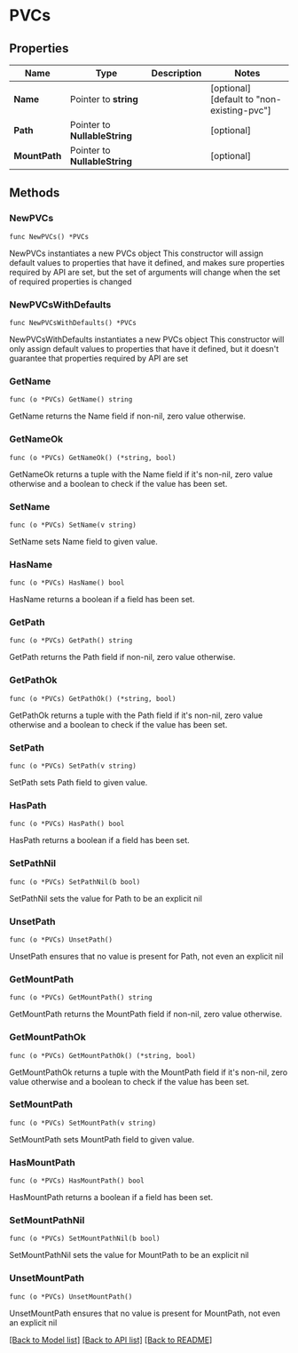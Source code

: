 # PVCs

## Properties

Name | Type | Description | Notes
------------ | ------------- | ------------- | -------------
**Name** | Pointer to **string** |  | [optional] [default to "non-existing-pvc"]
**Path** | Pointer to **NullableString** |  | [optional] 
**MountPath** | Pointer to **NullableString** |  | [optional] 

## Methods

### NewPVCs

`func NewPVCs() *PVCs`

NewPVCs instantiates a new PVCs object
This constructor will assign default values to properties that have it defined,
and makes sure properties required by API are set, but the set of arguments
will change when the set of required properties is changed

### NewPVCsWithDefaults

`func NewPVCsWithDefaults() *PVCs`

NewPVCsWithDefaults instantiates a new PVCs object
This constructor will only assign default values to properties that have it defined,
but it doesn't guarantee that properties required by API are set

### GetName

`func (o *PVCs) GetName() string`

GetName returns the Name field if non-nil, zero value otherwise.

### GetNameOk

`func (o *PVCs) GetNameOk() (*string, bool)`

GetNameOk returns a tuple with the Name field if it's non-nil, zero value otherwise
and a boolean to check if the value has been set.

### SetName

`func (o *PVCs) SetName(v string)`

SetName sets Name field to given value.

### HasName

`func (o *PVCs) HasName() bool`

HasName returns a boolean if a field has been set.

### GetPath

`func (o *PVCs) GetPath() string`

GetPath returns the Path field if non-nil, zero value otherwise.

### GetPathOk

`func (o *PVCs) GetPathOk() (*string, bool)`

GetPathOk returns a tuple with the Path field if it's non-nil, zero value otherwise
and a boolean to check if the value has been set.

### SetPath

`func (o *PVCs) SetPath(v string)`

SetPath sets Path field to given value.

### HasPath

`func (o *PVCs) HasPath() bool`

HasPath returns a boolean if a field has been set.

### SetPathNil

`func (o *PVCs) SetPathNil(b bool)`

 SetPathNil sets the value for Path to be an explicit nil

### UnsetPath
`func (o *PVCs) UnsetPath()`

UnsetPath ensures that no value is present for Path, not even an explicit nil
### GetMountPath

`func (o *PVCs) GetMountPath() string`

GetMountPath returns the MountPath field if non-nil, zero value otherwise.

### GetMountPathOk

`func (o *PVCs) GetMountPathOk() (*string, bool)`

GetMountPathOk returns a tuple with the MountPath field if it's non-nil, zero value otherwise
and a boolean to check if the value has been set.

### SetMountPath

`func (o *PVCs) SetMountPath(v string)`

SetMountPath sets MountPath field to given value.

### HasMountPath

`func (o *PVCs) HasMountPath() bool`

HasMountPath returns a boolean if a field has been set.

### SetMountPathNil

`func (o *PVCs) SetMountPathNil(b bool)`

 SetMountPathNil sets the value for MountPath to be an explicit nil

### UnsetMountPath
`func (o *PVCs) UnsetMountPath()`

UnsetMountPath ensures that no value is present for MountPath, not even an explicit nil

[[Back to Model list]](../README.md#documentation-for-models) [[Back to API list]](../README.md#documentation-for-api-endpoints) [[Back to README]](../README.md)


